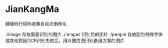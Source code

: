 # JianKangMa
健康码行程码收集自动识别命名

./image 存放需要识别的图片
./images 识别后的图片
./people 存放因为特殊字体或其他原因OCR识别失败后，用以图找图识别备用方案的图片

